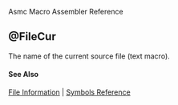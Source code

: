 Asmc Macro Assembler Reference

## @FileCur

The name of the current source file (text macro).

#### See Also

[File Information](file-information.md) | [Symbols Reference](readme.md)

